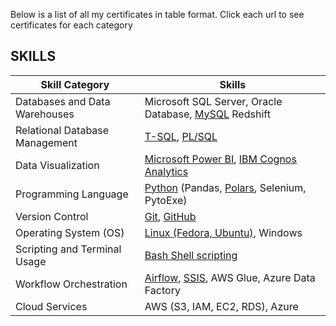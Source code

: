 <!-- 
start

** SKILLS **

Databases and Data Warehouses:                  Microsoft SQL Server, Oracle Database, Redshift
Relational Database Management:                 T-SQL, PL/SQL,
Data Visualization:                             Microsoft Power BI
Programming Language:                           Python (Pandas, Selenium, PytoExe)
Version Control:                                Git, GitHub
Operating System (OS):                          Linux (Fedora, Ubuntu), Windows
Scripting and Terminal Usage:                   Bash Shell scripting
Workflow Orchestration:                         Airflow, SSIS, AWS Glue, Azure Data Factory
Cloud Services:                                 AWS (S3, IAM, EC2, RDS)

** COURSERA: **
** coursera data engineer certification **
Kafka, Airflow:                     [Apache Kafka, Apache Airflow, Extraction, Transformation And Loading (ETL), Data Pipelines]                        https://coursera.org/verify/UGM29BLT4NJB
Cognos Analytics, BI, star schema: [Data Warehousing, Cube and Rollup, Business Intelligence (BI), Star and Snowflake Schema, cognos analytics]         https://coursera.org/verify/T8M59PM3CEQK
Python:                     [Cloud Databases, Python Programming, Jupyter notebooks, Relational Database Management System (RDBMS), SQL]                https://coursera.org/verify/YYUU739F5R7M
Linux, Bash:                                                [Shell Script, Bash (Unix Shell), Linux]                                                    https://coursera.org/verify/XQFXY2TN3NVT
Database Administrator (DBA) certification:      [Database (DBMS), Database Servers, Relational Database, Database Security, database administration]   https://coursera.org/verify/GTTTHXDC8MBU
NoSQL, SQL:                                 [Data Science, Database (DBMS), NoSQL, SQL]                                                                 https://coursera.org/verify/BUPGWXC7H97T
Mysql, PostgresSQL:           [Database (DB) Design, Database Architecture, Postgresql, MySQL, Relational Database Management System (RDBMS)]           https://coursera.org/verify/6U7ZZH5YVUQP


** coursera google data analytics certification **
Spreadsheet, Data Cleaning, SQL:                [Spreadsheet, Data Cleansing, Data Analysis, Data Visualization (DataViz,) SQL]                         https://coursera.org/verify/FEKB2ZRRBBW4
Spreadsheet, Data Analysis, Decision-Making:    [Spreadsheet, Questioning, Decision-Making, Problem Solving, Data Analysis]                             https://coursera.org/verify/C2GTAKETHC49
Spreadsheet, Metadata, SQL:                     [Spreadsheet, Metadata, Data Collection, Data Ethics, SQL]                                              https://coursera.org/verify/BGLGBUATN794
Spreadsheet, Sample Size, SQL:                  [Spreadsheet, Data Cleansing, Sample Size Determination, SQL, Data Integrity]                           https://coursera.org/verify/82XXXDJW3PEG
Spreadsheet, Data Aggregation, SQL:             [Spreadsheet, Data Analysis, SQL, Data Calculations, Data Aggregation]                                  https://coursera.org/verify/47DV9ZZDABJD
Tableau, Data Analysis, Presentation:           [Data Analysis, Tableau Software, Data Visualization (DataViz), Presentation]                           https://coursera.org/verify/XR9QWMQA42NQ
R Programming, Data Analysis, Rstudio:          [R Programming, Data Analysis, Data Visualization (DataViz,) R Markdown, Rstudio]                       https://coursera.org/verify/6TRFTU7XLMYL
Job Portfolio, case study                       [Job portfolio, Data Cleansing, Data Analysis, Data Visualization (DataViz,) case study]                https://coursera.org/verify/KBWTWCRGYZ4G

** Udemy: **
Polars: https://www.udemy.com/certificate/UC-ee903934-8925-41c4-beec-6c5f5c853d44/
SSIS: https://www.udemy.com/certificate/UC-397b911f-e125-4d50-a37f-d36fed16a019/
SSRS: https://www.udemy.com/certificate/UC-f151c24c-eaed-496c-9b84-e26326a5f5f1/
git: https://www.udemy.com/certificate/UC-399625b6-91ba-4e07-be1a-63053967302f/
github: https://www.udemy.com/certificate/UC-399625b6-91ba-4e07-be1a-63053967302f/
 -->


[//]: # (New Certifications)

<!-- ** Databases and Data Warehouses ** -->
[mysql_link]: https://coursera.org/verify/6U7ZZH5YVUQP

<!-- ** Relational Database Management ** -->
[coursera_dba_link]: https://www.coursera.org/account/accomplishments/verify/GTTTHXDC8MBU

<!-- ** Data Visualization ** -->
[power_bi_link]: https://www.credly.com/badges/79cb4ed6-dd70-41d5-ba2b-bf46fb07317c?source=linked_in_profile
[coursera_cognos]: https://coursera.org/verify/T8M59PM3CEQK

<!-- ** Programming Language ** -->
[coursera_de_python]: https://coursera.org/verify/YYUU739F5R7M
[udemy_polars]: https://www.udemy.com/certificate/UC-ee903934-8925-41c4-beec-6c5f5c853d44/

<!-- ** Version Control ** -->
[udemy_git]: https://www.udemy.com/certificate/UC-399625b6-91ba-4e07-be1a-63053967302f/
[udemy_github]: https://www.udemy.com/certificate/UC-399625b6-91ba-4e07-be1a-63053967302f/

<!-- ** Operating System (OS) ** -->
[coursera_linux]: https://coursera.org/verify/XQFXY2TN3NVT

<!-- ** Scripting and Terminal Usage ** -->
[coursera_bash]: https://coursera.org/verify/XQFXY2TN3NVT

<!-- ** Workflow Orchestration ** -->
[coursera_airflow]: https://coursera.org/verify/UGM29BLT4NJB
[udemy_ssis]: https://www.udemy.com/certificate/UC-397b911f-e125-4d50-a37f-d36fed16a019/

<!-- ** Cloud Services ** -->



Below is a list of all my certificates in table format. Click each url to see certificates for each category

<div align="left">

## SKILLS

| Skill Category                    | Skills                                                                             |
| --------------------------------- | ---------------------------------------------------------------------------------- |
| Databases and Data Warehouses     | Microsoft SQL Server, Oracle Database, [MySQL][mysql_link] Redshift                |
| Relational Database Management    | [T-SQL][coursera_dba_link], [PL/SQL][coursera_dba_link]                            |
| Data Visualization                | [Microsoft Power BI][power_bi_link], [IBM Cognos Analytics][coursera_cognos]       |
| Programming Language              | [Python][coursera_de_python] (Pandas, [Polars][udemy_polars], Selenium, PytoExe)   |
| Version Control                   | [Git][udemy_git], [GitHub][udemy_github]                                           |
| Operating System (OS)             | [Linux (Fedora, Ubuntu)][coursera_linux], Windows                                  |
| Scripting and Terminal Usage      | [Bash Shell scripting][coursera_bash]                                              |
| Workflow Orchestration            | [Airflow][coursera_airflow], [SSIS][udemy_ssis], AWS Glue, Azure Data Factory      |
| Cloud Services                    | AWS (S3, IAM, EC2, RDS), Azure                                                     |

</div>


